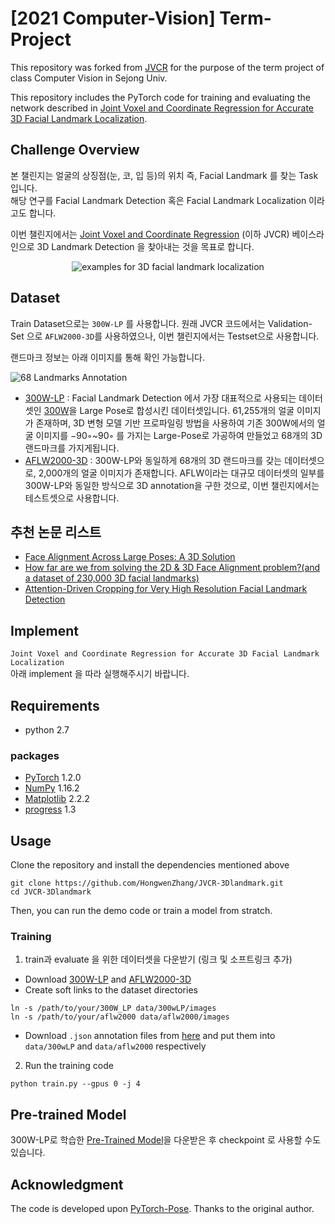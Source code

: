 # [2021 Computer-Vision] Term-Project

This repository was forked from [JVCR](https://github.com/HongwenZhang/JVCR-3Dlandmark) for the purpose of the term project of class Computer Vision in Sejong Univ.

This repository includes the PyTorch code for training and evaluating the network described in [Joint Voxel and Coordinate Regression for Accurate 3D Facial Landmark Localization](https://arxiv.org/abs/1801.09242).

## Challenge Overview

본 챌린지는 얼굴의 상징점(눈, 코, 입 등)의 위치 즉, Facial Landmark 를 찾는 Task 입니다.   
해당 연구를 Facial Landmark Detection 혹은 Facial Landmark Localization 이라고도 합니다.

이번 챌린지에서는 [Joint Voxel and Coordinate Regression](https://arxiv.org/pdf/1801.09242.pdf) (이하 JVCR) 베이스라인으로 3D Landmark Detection 을 찾아내는 것을 목표로 합니다.

<p align='center'>
<img src='imgs/aflwDemo.gif' title='examples for 3D facial landmark localization' style='max-width:600px'></img>
</p>

## Dataset

Train Dataset으로는 `300W-LP` 를 사용합니다.
원래 JVCR 코드에서는 Validation-Set 으로 `AFLW2000-3D`를 사용하였으나, 이번 챌린지에서는 Testset으로 사용합니다.

랜드마크 정보는 아래 이미지를 통해 확인 가능합니다.

![68 Landmarks Annotation](https://user-images.githubusercontent.com/59993108/138572460-711f918e-4300-4e27-bfd0-22f51d985df2.png)


- [300W-LP](http://www.cbsr.ia.ac.cn/users/xiangyuzhu/projects/3DDFA/main.htm) : Facial Landmark Detection 에서 가장 대표적으로 사용되는 데이터셋인 [300W](https://ibug.doc.ic.ac.uk/resources/300-W/)을 Large Pose로 합성시킨 데이터셋입니다. 61,255개의 얼굴 이미지가 존재하며, 3D 변형 모델 기반 프로파일링 방법을 사용하여 기존 300W에서의 얼굴 이미지를 −90◦~90◦ 를 가지는 Large-Pose로 가공하여 만들었고 68개의 3D 랜드마크를 가지게됩니다. 
- [AFLW2000-3D](http://www.cbsr.ia.ac.cn/users/xiangyuzhu/projects/3DDFA/main.htm) : 300W-LP와 동일하게 68개의 3D 랜드마크를 갖는 데이터셋으로, 2,000개의 얼굴 이미지가 존재합니다. AFLW이라는 대규모 데이터셋의 일부를 300W-LP와 동일한 방식으로 3D annotation을 구한 것으로, 이번 챌린지에서는 테스트셋으로 사용합니다.

## 추천 논문 리스트
- [Face Alignment Across Large Poses: A 3D Solution](https://openaccess.thecvf.com/content_cvpr_2016/papers/Zhu_Face_Alignment_Across_CVPR_2016_paper.pdf) 
- [How far are we from solving the 2D & 3D Face Alignment problem?(and a dataset of 230,000 3D facial landmarks)](https://openaccess.thecvf.com/content_ICCV_2017/papers/Bulat_How_Far_Are_ICCV_2017_paper.pdf)
- [Attention-Driven Cropping for Very High Resolution Facial Landmark Detection](https://openaccess.thecvf.com/content_CVPR_2020/papers/Chandran_Attention-Driven_Cropping_for_Very_High_Resolution_Facial_Landmark_Detection_CVPR_2020_paper.pdf)

## Implement
`Joint Voxel and Coordinate Regression for Accurate 3D Facial Landmark Localization`   
아래 implement 을 따라 실행해주시기 바랍니다.

## Requirements

- python 2.7

### packages

- [PyTorch](https://www.pytorch.org) 1.2.0
- [NumPy](http://www.numpy.org) 1.16.2
- [Matplotlib](https://matplotlib.org) 2.2.2
- [progress](https://anaconda.org/conda-forge/progress) 1.3

## Usage

Clone the repository and install the dependencies mentioned above
```
git clone https://github.com/HongwenZhang/JVCR-3Dlandmark.git
cd JVCR-3Dlandmark
```
Then, you can run the demo code or train a model from stratch.


### Training

1. train과 evaluate 을 위한 데이터셋을 다운받기 (링크 및 소프트링크 추가)
- Download [300W-LP](http://www.cbsr.ia.ac.cn/users/xiangyuzhu/projects/3DDFA/main.htm) and [AFLW2000-3D](http://www.cbsr.ia.ac.cn/users/xiangyuzhu/projects/3DDFA/main.htm)
- Create soft links to the dataset directories
```
ln -s /path/to/your/300W_LP data/300wLP/images
ln -s /path/to/your/aflw2000 data/aflw2000/images
```
- Download `.json` annotation files from [here](https://drive.google.com/drive/folders/16cj4x1v1jbqikB4KS8ndnuP49coqwt1c) and put them into `data/300wLP` and `data/aflw2000` respectively
2. Run the training code
```
python train.py --gpus 0 -j 4
```

## Pre-trained Model

300W-LP로 학습한 [Pre-Trained Model](https://drive.google.com/drive/folders/1wT3efHjqUfTMHj8qAjkPn8m9qS614Lxu)을 다운받은 후 checkpoint 로 사용할 수도 있습니다.


## Acknowledgment

The code is developed upon [PyTorch-Pose](https://github.com/bearpaw/pytorch-pose). Thanks to the original author.
